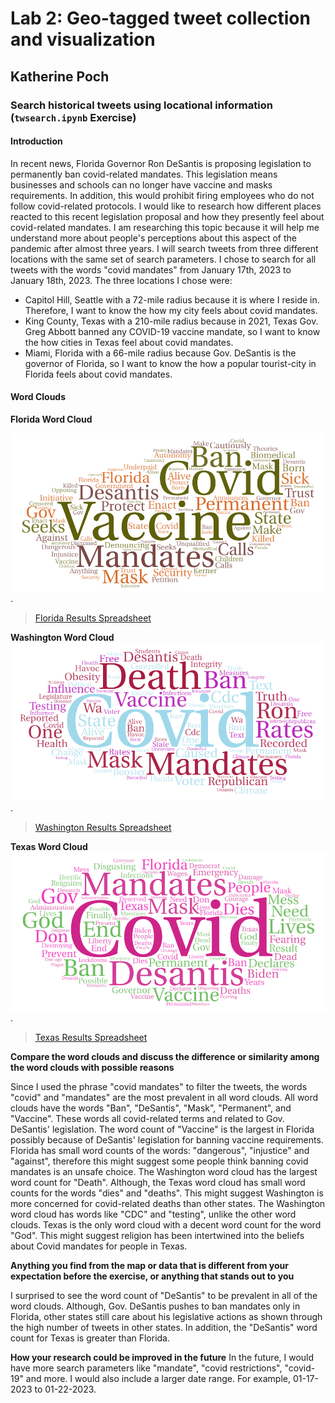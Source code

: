 # Lab 2: Geo-tagged tweet collection and visualization
## Katherine Poch



### Search historical tweets using locational information (`twsearch.ipynb` Exercise)


#### Introduction

In recent news, Florida Governor Ron DeSantis is proposing legislation to permanently ban covid-related mandates. This legislation means businesses and schools can no longer have vaccine and masks requirements. In addition, this would prohibit firing employees who do not follow covid-related protocols. I would like to research how different places reacted to this recent legislation proposal and how they presently feel about covid-related mandates. I am researching this topic because it will help me understand more about people's perceptions about this aspect of the pandemic after almost three years. I will search tweets from three different locations with the same set of search parameters.  I chose to search for all tweets with the words "covid mandates" from January 17th, 2023 to January 18th, 2023. The three locations I chose were:
 - Capitol Hill, Seattle with a 72-mile radius because it is where I reside in. Therefore, I want to know the how my city feels about covid mandates. 
  - King County, Texas with a 210-mile radius because in 2021, Texas Gov. Greg Abbott banned any COVID-19 vaccine mandate, so I want to know the how cities in Texas feel about covid mandates.  
  - Miami, Florida with a 66-mile radius because Gov. DeSantis is the governor of Florida, so I want to know the how a popular tourist-city in Florida feels about covid mandates.  
 

 #### Word Clouds


**Florida Word Cloud**


 ![Florida Word Cloud](https://github.com/kvpoch/-geo-tagged-tweets/blob/main/img/Florida.png).

> [Florida Results Spreadsheet](../-geo-tagged-tweets/assets/twsearch-result-florida.csv)



**Washington Word Cloud**
 ![Washington Word Cloud](https://github.com/kvpoch/-geo-tagged-tweets/blob/main/img/Seattle.png).

>[Washington Results Spreadsheet](../-geo-tagged-tweets/assets/twsearch-result-florida.csv) 



**Texas Word Cloud** 
 ![Texas Word Cloud](https://github.com/kvpoch/-geo-tagged-tweets/blob/main/img/texas.png).


>[Texas Results Spreadsheet](../-geo-tagged-tweets/assets/twsearch-result-texas.csv)



**Compare the word clouds and discuss the difference or similarity among the word clouds with possible reasons**

Since I used the phrase "covid mandates" to filter the tweets, the words "covid" and "mandates" are the most prevalent in all word clouds. All word clouds have the words "Ban", "DeSantis", "Mask", "Permanent", and "Vaccine". These words all covid-related terms and related to Gov. DeSantis' legislation. The word count of "Vaccine" is the largest in Florida possibly because of DeSantis' legislation for banning vaccine requirements. Florida has small word counts of the words: "dangerous", "injustice" and "against", therefore this might suggest some people think banning covid mandates is an unsafe choice. The Washington word cloud has the largest word count for "Death". Although, the Texas word cloud has small word counts for the words "dies" and "deaths". This might suggest Washington is more concerned for covid-related deaths than other states. The Washington word cloud has words like "CDC" and "testing", unlike the other word clouds. Texas is the only word cloud with a decent word count for the word "God". This might suggest religion has been intertwined into the beliefs about Covid mandates for people in Texas. 



**Anything you find from the map or data that is different from your expectation before the exercise, or anything that stands out to you**

I surprised to see the word count of "DeSantis" to be prevalent in all of the word clouds. Although, Gov. DeSantis pushes to ban mandates only in Florida, other states still care about his legislative actions as shown through the high number of tweets in other states. In addition, the "DeSantis"  word count for Texas is greater than Florida. 


**How your research could be improved in the future**
In the future, I would have more search parameters like "mandate", "covid restrictions", "covid-19" and more. I would also include a larger date range. For example, 01-17-2023 to 01-22-2023.